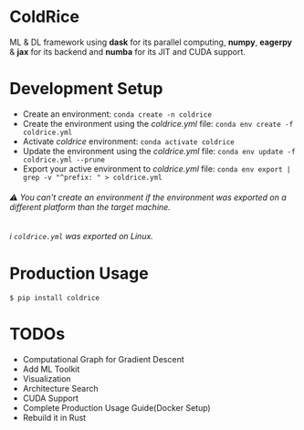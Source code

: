 # ColdRice

ML & DL framework using **dask** for its parallel computing, **numpy**, **eagerpy** & **jax** for its backend and **numba** for its JIT and CUDA support.

# Development Setup
* Create an environment: ```conda create -n coldrice```
* Create the environment using the _coldrice.yml_ file: ```conda env create -f coldrice.yml```
* Activate _coldrice_ environment: ```conda activate coldrice```
* Update the environment using the _coldrice.yml_ file: ```conda env update -f coldrice.yml --prune```
* Export your active environment to _coldrice.yml_ file: ```conda env export | grep -v "^prefix: " > coldrice.yml```

###### :warning: You can't create an environment if the environment was exported on a different platform than the target machine.
###### :information_source: `coldrice.yml` was exported on Linux.

# Production Usage
```console 
$ pip install coldrice
```

# TODOs
* Computational Graph for Gradient Descent
* Add ML Toolkit
* Visualization
* Architecture Search
* CUDA Support
* Complete Production Usage Guide(Docker Setup)
* Rebuild it in Rust
